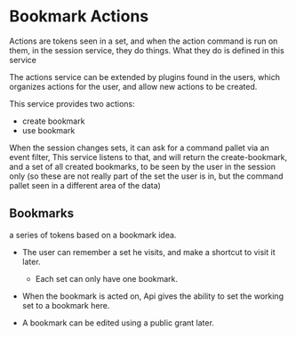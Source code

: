 # Bookmark Actions

Actions are tokens seen in a set, and when the action command is run on them, in the session service, they do things. 
What they do is defined in this service

The actions service can be extended by plugins found in the users, which organizes actions for the user, and allow new actions to be created.

This service provides two actions: 

* create bookmark
* use bookmark

When the session changes sets, it can ask for a command pallet via an event filter,
This service listens to that, and will return the create-bookmark, and a set of all created bookmarks, to be seen by the user in the session only 
(so these are not really part of the set the user is in, but the command pallet seen in a different area of the data)


## Bookmarks

a series of tokens based on a bookmark idea. 
* The user can remember a set he visits, and make a shortcut to visit it later.
  * Each set can only have one bookmark.
* When the bookmark is acted on, Api gives the ability to set the working set to a bookmark here.

* A bookmark can be edited using a public grant later.
